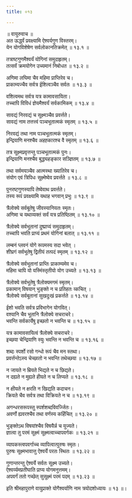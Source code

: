```yaml
---
title: ०१३

---
```

॥ वायुरुवाच ॥  
अत ऊर्द्ध्वं प्रवक्ष्यामि ऐश्वर्यगुण विस्तरम्।  
येन योगविशेषेण सर्वलोकानतिक्रमेत् ॥ १३.१ ॥  

तत्राष्टगुणमैश्वर्यं योगिनां समुदाहृतम्।  
तत्सर्वं क्रमयोगेन उच्यमानं निबोधत ॥ १३.२ ॥  

अणिमा लघिमा चैव महिमा प्राप्तिरेव च।  
प्राकाम्यज्चैव सर्वत्र ईशित्वञ्चैव सर्वतः ॥ १३.३ ॥  

वशित्वमथ सर्वत्र यत्र कामावसायिता।  
तच्चापि विविधं ज्ञेयमैश्वर्यं सर्वकामिकम् ॥ १३.४ ॥  

सावद्यं निरवद्यं च सूक्ष्मञ्चैव प्रवर्त्तते।  
सावद्यं नाम तत्तत्त्वं पञ्चभूतात्मकं स्मृतम् ॥ १३.५ ॥  

निरवद्यं तथा नाम पञ्चभूतात्मकं स्मृतम्।  
इन्द्रियाणि मनश्चैव अहह्कारश्च वै स्मृतम् ॥ १३.६ ॥  

तत्र सूक्ष्मप्रवृत्तन्तु पञ्चभूतात्मकं पुनः।  
इन्द्रियाणि मनश्चैव बुद्ध्यहङ्कार सञ्ज्ञितम् ॥ १३.७ ॥  

तथा सर्वमयञ्चैव आत्मस्था ख्यातिरेव च।  
संयोग एवं त्रिपिधः सूक्ष्मेष्वेव प्रवर्त्तते ॥ १३.८ ॥  

पुनरष्टगुणस्यापि तेष्वेवाथ प्रवर्त्तते।  
तस्य रूपं प्रवक्ष्यामि यथाह भगवान् प्रभुः ॥ १३.९ ॥  

त्रैलोक्ये सर्वबूतेषु जीवस्यानियतः स्मृतः।  
अणिमा च यथाव्यक्तं सर्वं यत्र प्रतिष्ठितम् ॥ १३.१० ॥  

त्रैलोक्ये सर्वभूतानां दुष्प्राप्यं समुदाहृतम्।  
तच्चापि भवति प्राप्यं प्रथमं योगिनां बलात् ॥ १३.११ ॥  

लम्बनं प्लवनं योगे रूपमस्य सदा भवेत् ।  
शीघ्रगं सर्वभूतेषु द्वितीयं तत्पदं स्मृतम् ॥ १३.१२ ॥  

त्रैलोक्ये सर्वभूतानां प्राप्तिः प्राकाम्यमेव च।  
महिमा चापि यो यस्मिंस्तृतीयो योग उच्यते ॥ १३.१३ ॥  

त्रैलोक्ये सर्वभूतेषु त्रैलोक्यमगमं स्मृतम्।  
प्रकामान् विषयान् भुङ्क्ते न च प्रतिहतः व्कचित् ।  
त्रैलोक्ये सर्वबूतानां सुखदुःखं प्रकर्त्तते ॥ १३.१४ ॥  

ईशो भवति सर्वत्र प्रविभागेन योगवित्।  
वश्यानि चैव भूतानि त्रैलोक्ये सचराचरे।  
भवन्ति सर्वकार्येषु इच्छतो न भवन्ति च ॥ १३.१५ ॥  

यत्र कामावसायित्वं त्रैलोक्ये सचराचरे।  
इच्छया चेन्द्रियाणि स्युः भवन्ति न भवन्ति च ॥ १३.१६ ॥  

शब्दः स्पर्शो रसो गन्धो रूपं चैव मन स्तथा।  
प्रवर्त्तन्तेऽस्य चेच्छातो न भवन्ति तथेच्छया ॥ १३.१७ ॥  

न जायते न म्रियते भिद्यते न च छिद्यते।  
न दह्यते न मुह्यते हीयते न च लिप्यते ॥ १३.१८ ॥  

न क्षीयते न क्षरति न खिद्यति कदाचन।  
क्रियते चैव सर्वत्र तथा विक्रियते न च ॥ १३.१९ ॥  

अगन्धरसरूपस्तु स्पर्शशब्दविवर्ज्जितः।  
अवर्णो ह्यवरश्चैव तथा वर्णस्य कर्हिचित् ॥ १३.२० ॥  

भुङ्क्तेऽथ विषयांश्चैव विषयैर्न्न च युज्यते।  
ज्ञात्वा तु परमं सूक्ष्मं सूक्ष्मत्वाच्चापवर्गकः ॥ १३.२१ ॥  

व्यापकस्त्वपवर्गाच्च व्यापित्वात्पुरुषः स्मृतः।  
पुरुषः सूक्ष्मभावात्तु ऐश्वर्ये परतः स्थितः ॥ १३.२२ ॥  

गुणान्तरन्तु ऐश्वर्ये सर्वतः सूक्ष्म उच्यते।  
ऐश्वर्य्यमप्रतीघाति प्राप्य योगमनुत्तमम्।  
अपवर्गं ततो गच्छेत् सुसूक्ष्मं परमं पदम् ॥ १३.२३ ॥  

इति श्रीमहापुराणे वायुप्राक्ते योगैश्वर्याणि नाम त्रयोदशोध्यायः ॥ १३ ॥।